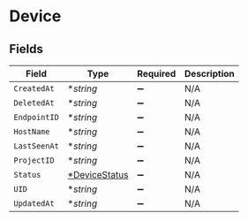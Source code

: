 # Device


## Fields

| Field                              | Type                               | Required                           | Description                        |
| ---------------------------------- | ---------------------------------- | ---------------------------------- | ---------------------------------- |
| `CreatedAt`                        | **string*                          | :heavy_minus_sign:                 | N/A                                |
| `DeletedAt`                        | **string*                          | :heavy_minus_sign:                 | N/A                                |
| `EndpointID`                       | **string*                          | :heavy_minus_sign:                 | N/A                                |
| `HostName`                         | **string*                          | :heavy_minus_sign:                 | N/A                                |
| `LastSeenAt`                       | **string*                          | :heavy_minus_sign:                 | N/A                                |
| `ProjectID`                        | **string*                          | :heavy_minus_sign:                 | N/A                                |
| `Status`                           | [*DeviceStatus](./devicestatus.md) | :heavy_minus_sign:                 | N/A                                |
| `UID`                              | **string*                          | :heavy_minus_sign:                 | N/A                                |
| `UpdatedAt`                        | **string*                          | :heavy_minus_sign:                 | N/A                                |